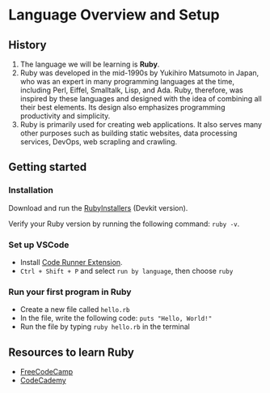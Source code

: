 # Language Overview and Setup

## History

1. The language we will be learning is **Ruby**.
2. Ruby was developed in the mid-1990s by Yukihiro Matsumoto in Japan, who was an expert in many programming languages at the time, including Perl, Eiffel, Smalltalk, Lisp, and Ada. Ruby, therefore, was inspired by these languages and designed with the idea of combining all their best elements. Its design also emphasizes programming productivity and simplicity.
3. Ruby is primarily used for creating web applications. It also serves many other purposes such as building static websites, data processing services, DevOps, web scrapling and crawling.

## Getting started

### Installation

Download and run the [RubyInstallers](https://rubyinstaller.org/downloads/) (Devkit version).

Verify your Ruby version by running the following command: `ruby -v`.

### Set up VSCode

-  Install [Code Runner Extension](https://marketplace.visualstudio.com/items?itemName=formulahendry.code-runner).
-  `Ctrl + Shift + P` and select `run by language`, then choose `ruby`

### Run your first program in Ruby

-  Create a new file called `hello.rb`
-  In the file, write the following code: `puts "Hello, World!"`
-  Run the file by typing `ruby hello.rb` in the terminal

## Resources to learn Ruby

-  [FreeCodeCamp](https://youtu.be/t_ispmWmdjY)
-  [CodeCademy](https://www.codecademy.com/learn/learn-ruby)
